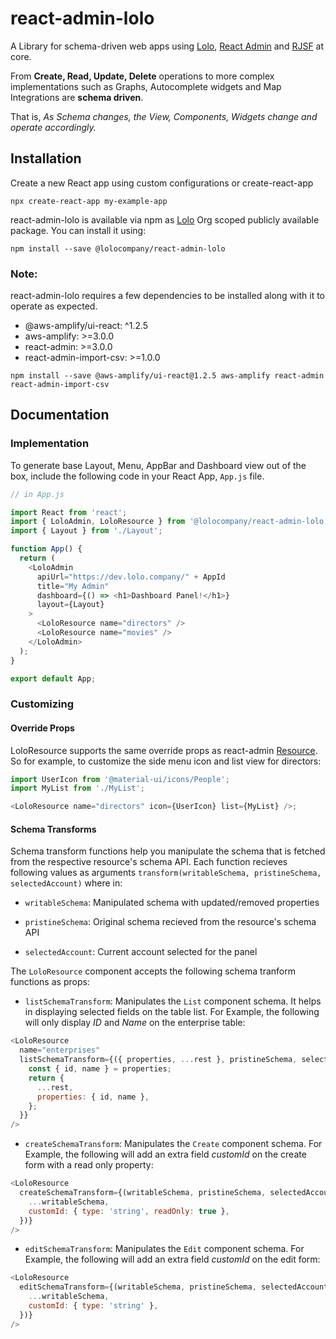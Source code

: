 # react-admin-lolo

A Library for schema-driven web apps using [Lolo](https://lolo.company), [React Admin](https://github.com/marmelab/react-admin) and [RJSF](https://github.com/rjsf-team/react-jsonschema-form) at core.

From **Create, Read, Update, Delete** operations to more complex implementations such as Graphs, Autocomplete widgets and Map Integrations are **schema driven**.

That is, _As Schema changes, the View, Components, Widgets change and operate accordingly._

## Installation

Create a new React app using custom configurations or create-react-app

```
npx create-react-app my-example-app
```

react-admin-lolo is available via npm as [Lolo](https://lolo.company) Org scoped publicly available package. You can install it using:

```
npm install --save @lolocompany/react-admin-lolo
```

### Note:

react-admin-lolo requires a few dependencies to be installed along with it to operate as expected.

- @aws-amplify/ui-react: ^1.2.5
- aws-amplify: >=3.0.0
- react-admin: >=3.0.0
- react-admin-import-csv: >=1.0.0

```
npm install --save @aws-amplify/ui-react@1.2.5 aws-amplify react-admin react-admin-import-csv
```

## Documentation

### Implementation

To generate base Layout, Menu, AppBar and Dashboard view out of the box, include the following code in your React App, `App.js` file.

```javascript
// in App.js

import React from 'react';
import { LoloAdmin, LoloResource } from '@lolocompany/react-admin-lolo';
import { Layout } from './Layout';

function App() {
  return (
    <LoloAdmin
      apiUrl="https://dev.lolo.company/" + AppId
      title="My Admin"
      dashboard={() => <h1>Dashboard Panel!</h1>}
      layout={Layout}
    >
      <LoloResource name="directors" />
      <LoloResource name="movies" />
    </LoloAdmin>
  );
}

export default App;
```

### Customizing

#### Override Props

LoloResource supports the same override props as react-admin [Resource](https://marmelab.com/react-admin/Resource.html#the-resource-component). So for example, to customize the side menu icon and list view for directors:

```javascript
import UserIcon from '@material-ui/icons/People';
import MyList from './MyList';

<LoloResource name="directors" icon={UserIcon} list={MyList} />;
```

#### Schema Transforms

Schema transform functions help you manipulate the schema that is fetched from the respective resource's schema API. Each function recieves following values as arguments `transform(writableSchema, pristineSchema, selectedAccount)` where in:

- `writableSchema`: Manipulated schema with updated/removed properties

- `pristineSchema`: Original schema recieved from the resource's schema API

- `selectedAccount`: Current account selected for the panel

The `LoloResource` component accepts the following schema tranform functions as props:

- `listSchemaTransform`: Manipulates the `List` component schema. It helps in displaying selected fields on the table list. For Example, the following will only display _ID_ and _Name_ on the enterprise table:

```javascript
<LoloResource
  name="enterprises"
  listSchemaTransform={({ properties, ...rest }, pristineSchema, selectedAccount) => {
    const { id, name } = properties;
    return {
      ...rest,
      properties: { id, name },
    };
  }}
/>
```

- `createSchemaTransform`: Manipulates the `Create` component schema. For Example, the following will add an extra field _customId_ on the create form with a read only property:

```javascript
<LoloResource
  createSchemaTransform={(writableSchema, pristineSchema, selectedAccount) => ({
    ...writableSchema,
    customId: { type: 'string', readOnly: true },
  })}
/>
```

- `editSchemaTransform`: Manipulates the `Edit` component schema. For Example, the following will add an extra field _customId_ on the edit form:

```javascript
<LoloResource
  editSchemaTransform={(writableSchema, pristineSchema, selectedAccount) => ({
    ...writableSchema,
    customId: { type: 'string' },
  })}
/>
```
